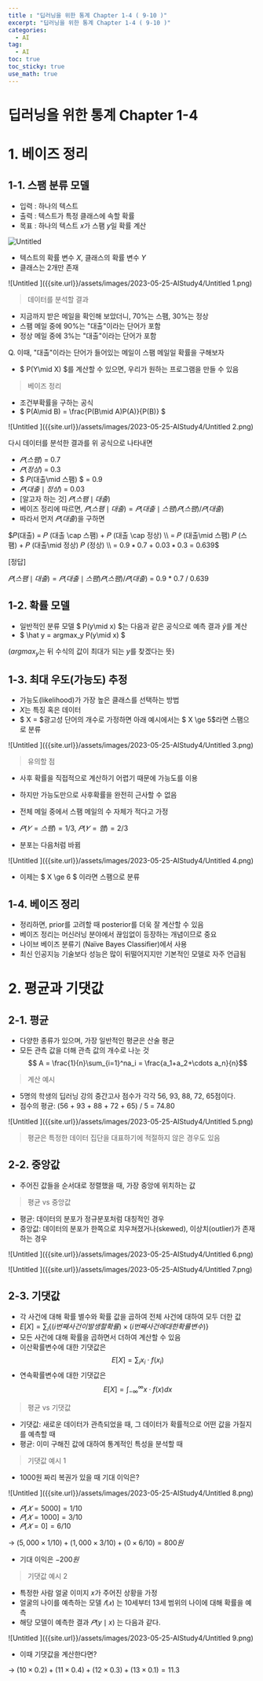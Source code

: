 ```yaml
---
title : "딥러닝을 위한 통계 Chapter 1-4 ( 9-10 )"
excerpt: "딥러닝을 위한 통계 Chapter 1-4 ( 9-10 )"
categories:
  - AI
tag:
  - AI
toc: true
toc_sticky: true
use_math: true
---
```


# 딥러닝을 위한 통계 Chapter 1-4

# 1. 베이즈 정리

## 1-1. 스팸 분류 모델
- 입력 : 하나의 텍스트
- 출력 : 텍스트가 특정 클래스에 속할 확률
- 목표 : 하나의 텍스트 $x$가 스팸 $y$일 확률 계산

![Untitled ]({{site.url}}/assets/images/2023-05-25-AIStudy4/Untitled.png)

- 텍스트의 확률 변수 $X$, 클래스의 확률 변수 $Y$
- 클래스는 2개만 존재

![Untitled ]({{site.url}}/assets/images/2023-05-25-AIStudy4/Untitled 1.png)

> 데이터를 분석할 결과

- 지금까지 받은 메일을 확인해 보았더니, 70%는 스팸, 30%는 정상
- 스팸 메일 중에 90%는 "대출"이라는 단어가 포함
- 정상 메일 중에 3%는 "대출"이라는 단어가 포함

Q. 이때, "대출"이라는 단어가 들어있는 메일이 스팸 메일일 확률을 구해보자
- $ P(Y\mid X) $를 계산할 수 있으면, 우리가 원하는 프로그램을 만들 수 있음

> 베이즈 정리

- 조건부확률을 구하는 공식
- $ P(A\mid B) = \frac{P(B\mid A)P(A)}{P(B)} $

![Untitled ]({{site.url}}/assets/images/2023-05-25-AIStudy4/Untitled 2.png)

다시 데이터를 분석한 결과를 위 공식으로 나타내면
- $𝑃(스팸)$ = 0.7
- $𝑃(정상)$ = 0.3
- $ 𝑃(대출\mid 스팸) $ = 0.9
- $𝑃(대출\mid 정상)$ = 0.03
- [알고자 하는 것] $𝑃(스팸\mid 대출)$
- 베이즈 정리에 따르면, $𝑃(스팸\mid 대출) = 𝑃(대출\mid 스팸)𝑃(스팸)/𝑃(대출)$
- 따라서 먼저 $𝑃(대출)$을 구하면

$𝑃(대출) = 𝑃 (대출 \cap 스팸) + 𝑃 (대출 \cap 정상) \\
= 𝑃 (대출\mid 스팸) 𝑃 (스팸) + 𝑃 (대출\mid 정상) 𝑃 (정상) \\
= 0.9 ∗ 0.7 + 0.03 ∗ 0.3 = 0.639$

[정답] 

$𝑃(스팸\mid 대출) = 𝑃(대출\mid 스팸) 𝑃(스팸)/𝑃(대출)$ = 0.9 * 0.7 / 0.639


## 1-2. 확률 모델
- 일반적인 분류 모델 $ P(y\mid x) $는 다음과 같은 공식으로 예측 결과 $\hat y$를 계산
- $ \hat y = argmax_y P(y\mid x) $

($argmax_y$는 뒤 수식의 값이 최대가 되는 $y$를 찾겠다는 뜻)

## 1-3. 최대 우도(가능도) 추정
- 가능도(likelihood)가 가장 높은 클래스를 선택하는 방법
- $X$는 특징 혹은 데이터
- $ X = $광고성 단어의 개수로 가정하면 아래 예시에서는 $ X \ge 5$라면 스팸으로 분류

![Untitled ]({{site.url}}/assets/images/2023-05-25-AIStudy4/Untitled 3.png)

> 유의할 점

- 사후 확률을 직접적으로 계산하기 어렵기 때문에 가능도를 이용
- 하지만 가능도만으로 사후확률을 완전히 근사할 수 없음

- 전체 메일 중에서 스팸 메일의 수 자체가 적다고 가정
- $𝑃(𝑌 = 스팸) = 1/3$, $𝑃(𝑌 = 햄) = 2/3$
- 분포는 다음처럼 바뀜

![Untitled ]({{site.url}}/assets/images/2023-05-25-AIStudy4/Untitled 4.png)

- 이제는 $ X \ge 6 $ 이라면 스팸으로 분류

## 1-4. 베이즈 정리

- 정리하면, prior를 고려할 때 posterior를 더욱 잘 계산할 수 있음
- 베이즈 정리는 머신러닝 분야에서 끊임없이 등장하는 개념이므로 중요
- 나이브 베이즈 분류기 (Naïve Bayes Classifier)에서 사용
- 최신 인공지능 기술보다 성능은 많이 뒤떨어지지만 기본적인 모델로 자주 언급됨

# 2. 평균과 기댓값

## 2-1. 평균
- 다양한 종류가 있으며, 가장 일반적인 평균은 산술 평균
- 모든 관측 값을 더해 관측 값의 개수로 나눈 것
$$ A = \frac{1}{n}\sum_{i=1}^na_i = \frac{a_1+a_2+\cdots a_n}{n}$$

> 계산 예시

- 5명의 학생의 딥러닝 강의 중간고사 점수가 각각 56, 93, 88, 72, 65점이다.
- 점수의 평균: (56 + 93 + 88 + 72 + 65) / 5 = 74.80

![Untitled ]({{site.url}}/assets/images/2023-05-25-AIStudy4/Untitled 5.png)

> 평균은 특정한 데이터 집단을 대표하기에 적절하지 않은 경우도 있음


## 2-2. 중앙값
- 주어진 값들을 순서대로 정렬했을 때, 가장 중앙에 위치하는 값


>평균 vs 중앙값

- 평균: 데이터의 분포가 정규분포처럼 대칭적인 경우
- 중앙값: 데이터의 분포가 한쪽으로 치우쳐졌거나(skewed), 이상치(outlier)가 존재하는 경우

![Untitled ]({{site.url}}/assets/images/2023-05-25-AIStudy4/Untitled 6.png)

![Untitled ]({{site.url}}/assets/images/2023-05-25-AIStudy4/Untitled 7.png)

## 2-3. 기댓값
- 각 사건에 대해 확률 별수와 확률 값을 곱하여 전체 사건에 대하여 모두 더한 값
- $E[X] = \sum_i\{(i번째 사건이 발생할 확률) \times (i번째 사건에 대한 확률 변수)\}$
- 모든 사건에 대해 확률을 곱하면서 더하여 계산할 수 있음
- 이산확률변수에 대한 기댓값은
$$ E[X] = \sum_i x_i \cdot f(x_i)$$
- 연속확률변수에 대한 기댓값은
$$ E[X] = \int_{-\infty}^\infty x\cdot f(x)dx$$

> 평균 vs 기댓값
- 기댓값: 새로운 데이터가 관측되었을 때, 그 데이터가 확률적으로 어떤 값을 가질지를 예측할 때
- 평균: 이미 구해진 값에 대하여 통계적인 특성을 분석할 때

> 기댓값 예시 1
- 1000원 짜리 복권가 있을 때 기대 이익은?

![Untitled ]({{site.url}}/assets/images/2023-05-25-AIStudy4/Untitled 8.png)

- $𝑃 [𝑋 = 5000] = 1/10$
- $𝑃 [𝑋 = 1000] = 3/10$
- $𝑃 [𝑋 = 0] = 6/10$

→ $(5,000 × 1/10) + (1,000 × 3/10) + (0 × 6/10) = 800원$

- 기대 이익은 $-200원$

> 기댓값 예시 2

- 특정한 사람 얼굴 이미지 𝑥가 주어진 상황을 가정
- 얼굴의 나이를 예측하는 모델 $𝑓(𝑥)$ 는 10세부터 13세 범위의 나이에 대해 확률을 예측
- 해당 모델이 예측한 결과 $𝑃(y\mid x)$ 는 다음과 같다.

![Untitled ]({{site.url}}/assets/images/2023-05-25-AIStudy4/Untitled 9.png)

- 이때 기댓값을 계산한다면?

→ $(10 × 0.2) + (11 × 0.4) + (12 × 0.3) + (13 × 0.1) = 11.3$